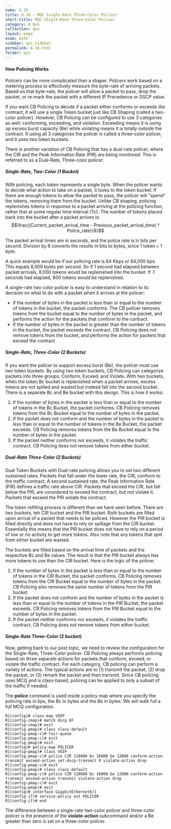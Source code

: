 ```yaml
---
name: 6.16
title: 6.16 - MQC Single-Rate Three-Color Policer
short-title: MQC SIngle-Rate Three-Color Policer
category: 6 QoS
collection: qos
layout: page
exam: both
sidebar: qos_sidebar
permalink: 6.16.html
folder: qos
---
```

#### How Policing Works
Policers can be more complicated than a shaper. Policers work based on a metering process to effectively measure the byte-rate of arriving packets. Based on that byte-rate, the policer will allow a packet to pass, drop the packet, or re-mark the packet with a different IP Precedence or DSCP value.

If you want CB Policing to decide if a packet either conforms or exceeds the contract, it will use a single Token bucket just like CB Shaping (called a two-color policer). However, CB Policing can be configured to use 3 categories as well: conforming, exceeding, and violation. Exceeding means it is using up excess burst capacity (Be) while violating means it is totally outside the contract. If using all 3 categories the policer is called a three-color policer, and it uses two token buckets.

There is another variation of CB Policing that has a dual-rate policer, where the CIR and the Peak Information Rate (PIR) are being monitored. This is referred to as a Dual-Rate, Three-color policer.

##### Single-Rate, Two-Color (1 Bucket)
With policing, each token represents a single byte. When the policer wants to decide what action to take on a packet, it looks to the token bucket. If there are enough tokens to allow the packet to pass, the policer will "spend" the tokens, removing them from the bucket. Unlike CB shaping, policing replenishes tokens in response to a packet arriving at the policing function, rather that at some regular time interval (Tc). The number of tokens placed back into the bucket after a packet arrives is:
$$\frac{(Current_packet_arrival_time - Previous_packet_arrival_time) * Police_rate}{8}$$

The packet arrival times are in seconds, and the police rate is in bits per second. Division by 8 converts the results in bits to bytes, since 1 token = 1 byte.

A quick example would be if our policing rate is 64 Kbps or 64,000 bps. This equals 8,000 bytes per second. So if 1 second had elapsed between packet arrivals, 8,000 tokens would be replenished into the bucket. If .1 seconds had elapsed, 800 tokens would be replenished.

A single-rate two color policer is easy to understand in relation to its decision on what to do with a packet when it arrives at the policer:
- if the number of bytes in the packet is less than or equal to the number of tokens in the bucket, the packet conforms. The CB policer removes tokens from the bucket equal to the number of bytes in the packet, and performs the action for the packets that conform to the contract.
- if the number of bytes in the packet is greater than the number of tokens in the bucket, the packet exceeds the contract. CB Policing does not remove tokens from the bucket, and performs the action for packets that exceed the contract

##### Single-Rate, Three-Color (2 Buckets)
If you want the policer to support excess burst (Be), the policer must use two token buckets. By using two token buckets, CB Policing can categorize packets into three groups: Conform, Exceed, and Violate. With two buckets, when the token Bc bucket is replenished when a packet arrives, excess tokens are not spilled and wasted but instead fall into the second bucket. There is a separate Bc and Be bucket with this design. This is how it works:
1. If the number of bytes in the packet is less than or equal to the number of tokens in the Bc Bucket, the packet conforms. CB Policing removes tokens from the Bc Bucket equal to the number of bytes in the packet.
2. If the packet does not conform and the number of bytes in the packet is less than or equal to the number of tokens in the Be Bucket, the packet exceeds. CB Policing removes tokens from the Be Bucket equal to the number of bytes in the packet.
3. If the packet neither conforms nor exceeds, it violates the traffic contract. CB Policing does not remove tokens from either bucket.

##### Dual-Rate Three-Color (2 Buckets)
Dual Token Buckets with Dual-rate policing allows you to set two different sustained rates. Packets that fall under the lower rate, the CIR, conform to the traffic contract. A second sustained rate, the Peak Information Rate (PIR) defines a traffic rate above CIR. Packets that exceed the CIR, but fall below the PIR, are considered to exceed the contract, but not violate it. Packets that exceed the PIR violate the contract.

The token refilling process is different than we have seen before. There are two buckets, teh CIR bucket and the PIR bucket. Both buckets are filled upon arrival of a packet that needs to be policed. However the PIR bucket is filled directly and does not have to rely on spillage from the CIR bucket. Essentially this means that the PIR bucket does not have to rely on a period of low or no activity to get more tokens. Also note that any tokens that spill from either bucket are wasted.

The buckets are filled based on the arrival time of packets and the respective Bc and Be values. The result is that the PIR bucket always has more tokens to use than the CIR bucket. Here is the logic of the policer.

1. If the number of bytes in the packet is less than or equal to the number of tokens in the CIR Bucket, the packet conforms. CB Policing removes tokens from the CIR Bucket equal to the number of bytes in the packet. CB Policing also removes the same number of tokens from the PIR bucket.
2. If the packet does not conform and the number of bytes in the packet is less than or equal to the number of tokens in the PIR Bucket, the packet exceeds. CB Policing removes tokens from the PIR Bucket equal to the number of bytes in the packet.
3. If the packet neither conforms nor exceeds, it violates the traffic contract. CB Policing does not remove tokens from either bucket.

#### Single-Rate Three-Color (2 bucket)
Now, getting back to our post topic, we need to review the configuration for the Single-Rate, Three-Color policer. CB Policing always performs policing based on three separate actions for packets that conform, exceed, or violate the traffic contract. For each category, CB policing can perform a variety of actions. The typical actions are to (1) transmit the packet, (2) drop the packet, or (3) remark the packet and then transmit. Since CB policing uses MCQ and is class-based, policing can be applied to only a subset of the traffic if needed.

The **police** command is used inside a policy map where you specify the policing rate in bps, the Bc in bytes and the Be in bytes. We will walk full a full MCQ configuration.
```
R1(config)# class-map VOIP
R1(config-cmap)# match dscp EF
R1(config-cmap)# exit
R1(config-pmap)# class class-default
R1(config-pmap-c)# fair-queue
R1(config-pmap-c)# exit
R1(config-pmap)# exit
R1(config)# policy-map POLICER
R1(config-pmap)# class VOIP
R1(config-pmap-c)# police CIR 128000 bc 16000 be 12000 conform-action transmit exceed-action set-dscp-transmit 0 violate-action drop
R1(config-pmap-c)# exit
R1(config-pmap)# class class-default
R1(config-pmap-c)# police CIR 128000 bc 16000 be 12000 conform-action transmit exceed-action transmit violate-action drop
R1(config-pmap-c)# exit
R1(config-pmap)# exit
R1(config)# interface GigabitEthernet0/1
R1(config-if)# service-policy out POLICER
R1(config-if)# end
```

The difference between a single-rate two-color policer and three-color policer is the presence of the **violate-action** subcommand and/or a Be greater than zero is set on a three-color policer.
